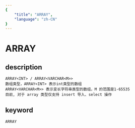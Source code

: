 ```yaml
---
{
    "title": "ARRAY",
    "language": "zh-CN"
}
---
```


<!-- 
Licensed to the Apache Software Foundation (ASF) under one
or more contributor license agreements.  See the NOTICE file
distributed with this work for additional information
regarding copyright ownership.  The ASF licenses this file
to you under the Apache License, Version 2.0 (the
"License"); you may not use this file except in compliance
with the License.  You may obtain a copy of the License at

  http://www.apache.org/licenses/LICENSE-2.0

Unless required by applicable law or agreed to in writing,
software distributed under the License is distributed on an
"AS IS" BASIS, WITHOUT WARRANTIES OR CONDITIONS OF ANY
KIND, either express or implied.  See the License for the
specific language governing permissions and limitations
under the License.
-->

# ARRAY
## description
    ARRAY<INT> / ARRAY<VARCHAR<M>>
    数组类型，ARRAY<INT> 表示int类型的数组
    ARRAY<VARCHAR<M>> 表示变长字符串类型的数组，M 的范围是1-65535
    目前, 对于 array 类型仅支持 insert 导入、select 操作

## keyword

    ARRAY
